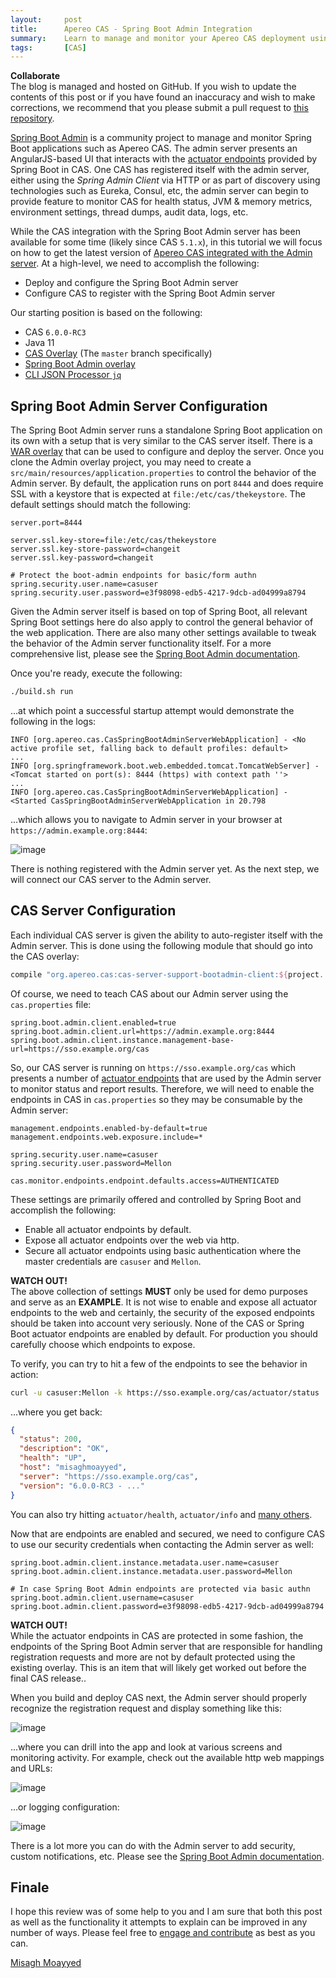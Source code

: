 ```yaml
---
layout:     post
title:      Apereo CAS - Spring Boot Admin Integration
summary:    Learn to manage and monitor your Apereo CAS deployment using the Spring Boot Admin server and Spring Boot Actuator endpoints.
tags:       [CAS]
---
```


<div class="alert alert-success">
  <strong>Collaborate</strong><br/>The blog is managed and hosted on GitHub. If you wish to update the contents of this post or if you have found an inaccuracy and wish to make corrections, we recommend that you please submit a pull request to <a href="https://github.com/apereo/apereo.github.io">this repository</a>.
</div>

[Spring Boot Admin](https://github.com/codecentric/spring-boot-admin) is a community project to manage and monitor Spring Boot applications such as Apereo CAS. The admin server presents an AngularJS-based UI that interacts with the [actuator endpoints](https://apereo.github.io/cas/development/installation/Monitoring-Statistics.html) provided by Spring Boot in CAS. One CAS has registered itself with the admin server, either using the *Spring Admin Client* via HTTP or as part of discovery using technologies such as Eureka, Consul, etc, the admin server can begin to provide feature to monitor CAS for health status, JVM & memory metrics, environment settings, thread dumps, audit data, logs, etc.

While the CAS integration with the Spring Boot Admin server has been available for some time (likely since CAS `5.1.x`), in this tutorial we will focus on how to get the latest version of [Apereo CAS integrated with the Admin server](https://apereo.github.io/cas/development/installation/Configuring-Monitoring-Administration.html). At a high-level, we need to accomplish the following:

- Deploy and configure the Spring Boot Admin server
- Configure CAS to register with the Spring Boot Admin server

Our starting position is based on the following:

- CAS `6.0.0-RC3`
- Java 11
- [CAS Overlay](https://github.com/apereo/cas-overlay-template) (The `master` branch specifically)
- [Spring Boot Admin overlay](https://github.com/apereo/cas-bootadmin-overlay)
- [CLI JSON Processor `jq`](https://stedolan.github.io/jq/)

## Spring Boot Admin Server Configuration

The Spring Boot Admin server runs a standalone Spring Boot application on its own with a setup that is very similar to the CAS server itself. There is a [WAR overlay](https://github.com/apereo/cas-bootadmin-overlay) that can be used to configure and deploy the server. Once you clone the Admin overlay project, you may need to create a `src/main/resources/application.properties` to control the behavior of the Admin server. By default, the application runs on port `8444` and does require SSL with a keystore that is expected at `file:/etc/cas/thekeystore`. The default settings should match the following:

```properties
server.port=8444

server.ssl.key-store=file:/etc/cas/thekeystore
server.ssl.key-store-password=changeit
server.ssl.key-password=changeit

# Protect the boot-admin endpoints for basic/form authn
spring.security.user.name=casuser
spring.security.user.password=e3f98098-edb5-4217-9dcb-ad04999a8794
```

Given the Admin server itself is based on top of Spring Boot, all relevant Spring Boot settings here do also apply to control the general behavior of the web application. There are also many other settings available to tweak the behavior of the Admin server functionality itself. For a more comprehensive list, please see the [Spring Boot Admin documentation](https://codecentric.github.io/spring-boot-admin/current).

Once you're ready, execute the following:

```bash
./build.sh run
```

...at which point a successful startup attempt would demonstrate the following in the logs:

```
INFO [org.apereo.cas.CasSpringBootAdminServerWebApplication] - <No active profile set, falling back to default profiles: default>
...
INFO [org.springframework.boot.web.embedded.tomcat.TomcatWebServer] - <Tomcat started on port(s): 8444 (https) with context path ''>
...
INFO [org.apereo.cas.CasSpringBootAdminServerWebApplication] - <Started CasSpringBootAdminServerWebApplication in 20.798
```

...which allows you to navigate to Admin server in your browser at `https://admin.example.org:8444`:

![image](https://user-images.githubusercontent.com/1205228/47254172-3b859700-d46b-11e8-8ea2-9d42cb7407d6.png)

There is nothing registered with the Admin server yet. As the next step, we will connect our CAS server to the Admin server.

## CAS Server Configuration

Each individual CAS server is given the ability to auto-register itself with the Admin server. This is done using the following module that should go into the CAS overlay:

```gradle
compile "org.apereo.cas:cas-server-support-bootadmin-client:${project.'cas.version'}"
```

Of course, we need to teach CAS about our Admin server using the `cas.properties` file:

```properties
spring.boot.admin.client.enabled=true
spring.boot.admin.client.url=https://admin.example.org:8444
spring.boot.admin.client.instance.management-base-url=https://sso.example.org/cas
```

So, our CAS server is running on `https://sso.example.org/cas` which presents a number of [actuator endpoints](https://apereo.github.io/cas/development/installation/Monitoring-Statistics.html) that are used by the Admin server to monitor status and report results. Therefore, we will need to enable the endpoints in CAS in `cas.properties` so they may be consumable by the Admin server:

```properties
management.endpoints.enabled-by-default=true
management.endpoints.web.exposure.include=*

spring.security.user.name=casuser
spring.security.user.password=Mellon

cas.monitor.endpoints.endpoint.defaults.access=AUTHENTICATED
```

These settings are primarily offered and controlled by Spring Boot and accomplish the following:

- Enable all actuator endpoints by default.
- Expose all actuator endpoints over the web via http.
- Secure all actuator endpoints using basic authentication where the master credentials are `casuser` and `Mellon`.

<div class="alert alert-warning">
  <strong>WATCH OUT!</strong><br/>The above collection of settings <strong>MUST</strong> only be used for demo purposes and serve as an <strong>EXAMPLE</strong>. It is not wise to enable and expose all actuator endpoints to the web and certainly, the security of the exposed endpoints should be taken into account very seriously. None of the CAS or Spring Boot actuator endpoints are enabled by default. For production you should carefully choose which endpoints to expose.
</div>

To verify, you can try to hit a few of the endpoints to see the behavior in action:

```bash
curl -u casuser:Mellon -k https://sso.example.org/cas/actuator/status | jq
```

...where you get back:

```json
{
  "status": 200,
  "description": "OK",
  "health": "UP",
  "host": "misaghmoayyed",
  "server": "https://sso.example.org/cas",
  "version": "6.0.0-RC3 - ..."
}
```

You can also try hitting `actuator/health`, `actuator/info` and [many others]((https://apereo.github.io/cas/development/installation/Monitoring-Statistics.html)).

Now that are endpoints are enabled and secured, we need to configure CAS to use our security credentials when contacting the Admin server as well:

```properties
spring.boot.admin.client.instance.metadata.user.name=casuser
spring.boot.admin.client.instance.metadata.user.password=Mellon

# In case Spring Boot Admin endpoints are protected via basic authn
spring.boot.admin.client.username=casuser
spring.boot.admin.client.password=e3f98098-edb5-4217-9dcb-ad04999a8794
```

<div class="alert alert-warning">
  <strong>WATCH OUT!</strong><br/>While the actuator endpoints in CAS are protected in some fashion, the endpoints of the Spring Boot Admin server that are responsible for handling registration requests and more are not by default protected using the existing overlay. This is an item that will likely get worked out before the final CAS release.</a>.
</div>

When you build and deploy CAS next, the Admin server should properly recognize the registration request and display something like this:

![image](https://user-images.githubusercontent.com/1205228/47254581-58bd6400-d471-11e8-9eb4-75709190355e.png)

...where you can drill into the app and look at various screens and monitoring activity. For example, check out the available http web mappings and URLs:

![image](https://user-images.githubusercontent.com/1205228/47254701-a6869c00-d472-11e8-9e54-2123ae63c414.png)

...or logging configuration:

![image](https://user-images.githubusercontent.com/1205228/47254710-ca49e200-d472-11e8-94e8-7cb5a711f5a7.png)

There is a lot more you can do with the Admin server to add security, custom notifications, etc. Please see the [Spring Boot Admin documentation](https://codecentric.github.io/spring-boot-admin/current).

## Finale

I hope this review was of some help to you and I am sure that both this post as well as the functionality it attempts to explain can be improved in any number of ways. Please feel free to [engage and contribute](https://apereo.github.io/cas/developer/Contributor-Guidelines.html) as best as you can.

[Misagh Moayyed](https://twitter.com/misagh84)
